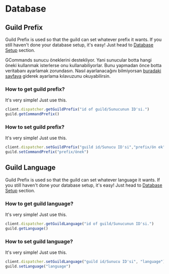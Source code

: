 # Database

## Guild Prefix

<language lang="en">

Guild Prefix is ​​used so that the guild can set whatever prefix it wants.
If you still haven't done your database setup, it's easy! Just head to [Database Setup](./basicbot.md) section.

</language>
<language lang="tk">

GCommands sunucu öneklerini destekliyor. Yani sunucular botta hangi öneki kullanmak isterlerse onu kullanabiliyorlar. Bunu yapmadan önce botta veritabanı ayarlamak zorundasın. Nasıl ayarlanacağını bilmiyorsan [buradaki sayfaya](./basicbot.md) giderek ayarlama kılavuzunu okuyabilirsin.

</language>

### How to get guild prefix?
It's very simple! Just use this.

<branch version="5.x">

```js
client.dispatcher.getGuildPrefix("id of guild/Sunucunun ID'si.")
guild.getCommandPrefix()
```

</branch>

### How to set guild prefix?
It's very simple! Just use this.

<branch version="5.x">

```js
client.dispatcher.setGuildPrefix("guild id/Sunucu ID'si","prefix/ön ek")
guild.setCommandPrefix("prefix/önek")
```

</branch>

## Guild Language

<language lang="en">

Guild Prefix is ​​used so that the guild can set whatever language it wants.
If you still haven't done your database setup, it's easy! Just head to [Database Setup](./basicbot.md) section.

</language>

### How to get guild language?
It's very simple! Just use this.

<branch version="5.x">

```js
client.dispatcher.getGuildLanguage("id of guild/Sunucunun ID'si.")
guild.getLanguage()
```

</branch>

### How to set guild language?
It's very simple! Just use this.

<branch version="5.x">

```js
client.dispatcher.setGuildLanguage("guild id/Sunucu ID'si", "language")
guild.setLanguage("language")
```

</branch>